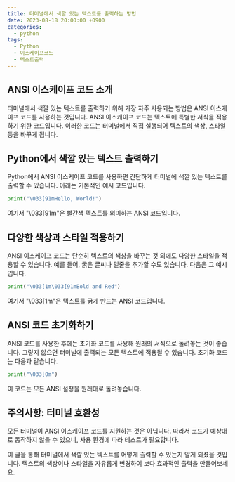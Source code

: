 ```yaml
---
title: 터미널에서 색깔 있는 텍스트를 출력하는 방법
date: 2023-08-18 20:00:00 +0900
categories:
  - python
tags:
  - Python
  - 이스케이프코드
  - 텍스트출력
---
```


## ANSI 이스케이프 코드 소개

터미널에서 색깔 있는 텍스트를 출력하기 위해 가장 자주 사용되는 방법은 ANSI 이스케이프 코드를 사용하는 것입니다. ANSI 이스케이프 코드는 텍스트에 특별한 서식을 적용하기 위한 코드입니다. 이러한 코드는 터미널에서 직접 실행되어 텍스트의 색상, 스타일 등을 바꾸게 됩니다.

## Python에서 색깔 있는 텍스트 출력하기

Python에서 ANSI 이스케이프 코드를 사용하면 간단하게 터미널에 색깔 있는 텍스트를 출력할 수 있습니다. 아래는 기본적인 예시 코드입니다.

```python
print("\033[91mHello, World!")
```

여기서 "\033[91m"은 빨간색 텍스트를 의미하는 ANSI 코드입니다.

## 다양한 색상과 스타일 적용하기

ANSI 이스케이프 코드는 단순히 텍스트의 색상을 바꾸는 것 외에도 다양한 스타일을 적용할 수 있습니다. 예를 들어, 굵은 글씨나 밑줄을 추가할 수도 있습니다. 다음은 그 예시입니다.

```python
print("\033[1m\033[91mBold and Red")
```

여기서 "\033[1m"은 텍스트를 굵게 만드는 ANSI 코드입니다.

## ANSI 코드 초기화하기

ANSI 코드를 사용한 후에는 초기화 코드를 사용해 원래의 서식으로 돌려놓는 것이 좋습니다. 그렇지 않으면 터미널에 출력되는 모든 텍스트에 적용될 수 있습니다. 초기화 코드는 다음과 같습니다.

```python
print("\033[0m")
```

이 코드는 모든 ANSI 설정을 원래대로 돌려놓습니다.

## 주의사항: 터미널 호환성

모든 터미널이 ANSI 이스케이프 코드를 지원하는 것은 아닙니다. 따라서 코드가 예상대로 동작하지 않을 수 있으니, 사용 환경에 따라 테스트가 필요합니다.

이 글을 통해 터미널에서 색깔 있는 텍스트를 어떻게 출력할 수 있는지 알게 되셨을 것입니다. 텍스트의 색상이나 스타일을 자유롭게 변경하여 보다 효과적인 출력을 만들어보세요.
